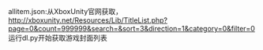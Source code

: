 allitem.json:从XboxUnity官网获取，http://xboxunity.net/Resources/Lib/TitleList.php?page=0&count=999999&search=&sort=3&direction=1&category=0&filter=0<br/>
运行dl.py开始获取游戏封面列表